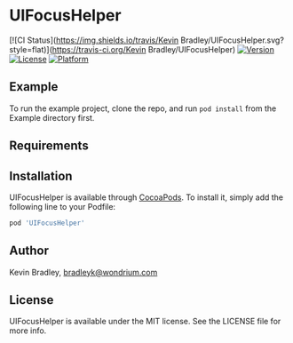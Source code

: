 # UIFocusHelper

[![CI Status](https://img.shields.io/travis/Kevin Bradley/UIFocusHelper.svg?style=flat)](https://travis-ci.org/Kevin Bradley/UIFocusHelper)
[![Version](https://img.shields.io/cocoapods/v/UIFocusHelper.svg?style=flat)](https://cocoapods.org/pods/UIFocusHelper)
[![License](https://img.shields.io/cocoapods/l/UIFocusHelper.svg?style=flat)](https://cocoapods.org/pods/UIFocusHelper)
[![Platform](https://img.shields.io/cocoapods/p/UIFocusHelper.svg?style=flat)](https://cocoapods.org/pods/UIFocusHelper)

## Example

To run the example project, clone the repo, and run `pod install` from the Example directory first.

## Requirements

## Installation

UIFocusHelper is available through [CocoaPods](https://cocoapods.org). To install
it, simply add the following line to your Podfile:

```ruby
pod 'UIFocusHelper'
```

## Author

Kevin Bradley, bradleyk@wondrium.com

## License

UIFocusHelper is available under the MIT license. See the LICENSE file for more info.

